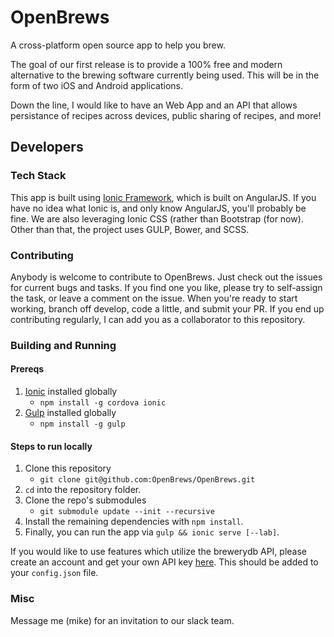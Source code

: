 # OpenBrews
A cross-platform open source app to help you brew.

The goal of our first release is to provide a 100% free and modern alternative
to the brewing software currently being used. This will be in the form of two
iOS and Android applications.

Down the line, I would like to have an Web App and an API that allows
persistance of recipes across devices, public sharing of recipes, and more!

## Developers

### Tech Stack
This app is built using [Ionic Framework](http://ionicframework.com/), which is
built on AngularJS. If you have no idea what Ionic is, and only know AngularJS,
you'll probably be fine. We are also leveraging Ionic CSS (rather than
Bootstrap (for now). Other than that, the project uses GULP, Bower, and SCSS.

### Contributing
Anybody is welcome to contribute to OpenBrews. Just check out the issues for
current bugs and tasks. If you find one you like, please try to self-assign
the task, or leave a comment on the issue. When you're ready to start working,
branch off develop, code a little, and submit your PR. If you end up contributing
regularly, I can add you as a collaborator to this repository.

### Building and Running
#### Prereqs
1. [Ionic](http://ionicframework.com/) installed globally
    * `npm install -g cordova ionic`
2. [Gulp](http://gulpjs.com/) installed globally
    * `npm install -g gulp`

#### Steps to run locally
1. Clone this repository
    * `git clone git@github.com:OpenBrews/OpenBrews.git`
2. `cd` into the repository folder.
3. Clone the repo's submodules
    * `git submodule update --init --recursive`
4. Install the remaining dependencies with `npm install`.
5. Finally, you can run the app via `gulp && ionic serve [--lab]`.

If you would like to use features which utilize the brewerydb API, please create an account and get your own API key [here](http://www.brewerydb.com/developers). This should be added to your `config.json` file.

### Misc
Message me (mike) for an invitation to our slack team.


